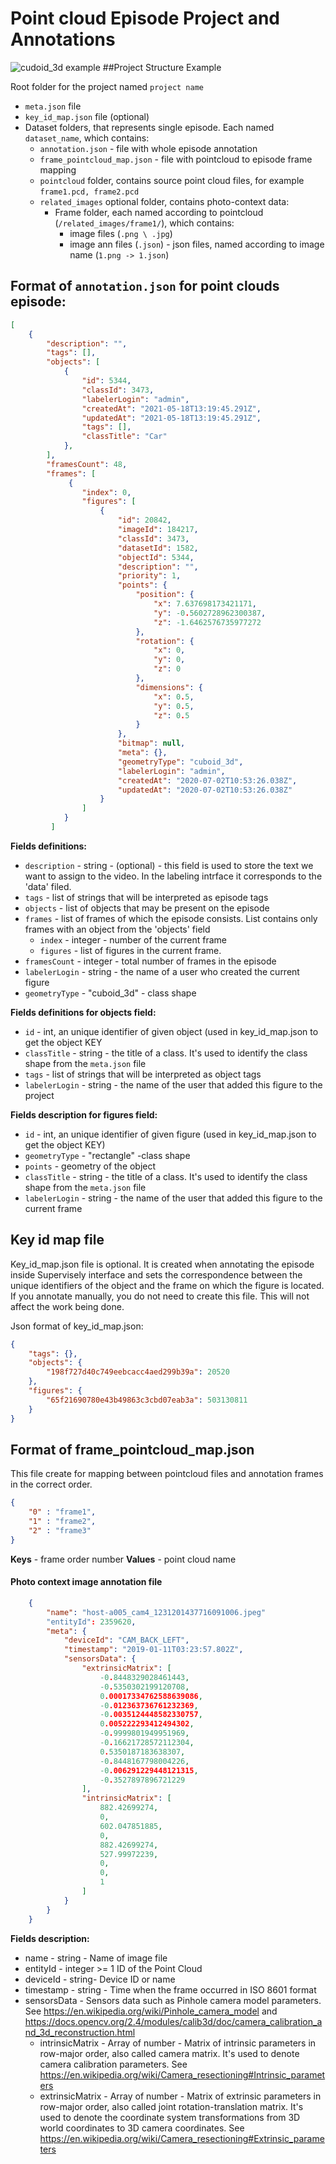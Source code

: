 # Point cloud Episode Project and Annotations
![cudoid_3d example](./figures_images/pointcloud_episode.png)
##Project Structure Example

Root folder for the project named `project name`
  - `meta.json` file 
  - `key_id_map.json` file (optional)
  - Dataset folders, that represents single episode. Each named `dataset_name`, which contains:
    - `annotation.json` - file with whole episode annotation
    - `frame_pointcloud_map.json` - file with pointcloud to episode frame mapping
    - `pointcloud` folder,  contains source point cloud files, for example `frame1.pcd, frame2.pcd`
    - `related_images` optional folder, contains photo-context data:
        - Frame folder, each named according to pointcloud (`/related_images/frame1/`), which contains:
            - image files (`.png \ .jpg`)
            - image ann files (`.json`) - json files, named according to image name (`1.png -> 1.json`)
   

## Format of `annotation.json` for point clouds episode:

```.json
[
    {
        "description": "",
        "tags": [],
        "objects": [
            {
                "id": 5344,
                "classId": 3473,
                "labelerLogin": "admin",
                "createdAt": "2021-05-18T13:19:45.291Z",
                "updatedAt": "2021-05-18T13:19:45.291Z",
                "tags": [],
                "classTitle": "Car"
            },
        ],
        "framesCount": 48,
        "frames": [
             {
                "index": 0,
                "figures": [
                    {
                        "id": 20842,
                        "imageId": 184217,
                        "classId": 3473,
                        "datasetId": 1582,
                        "objectId": 5344,
                        "description": "",
                        "priority": 1,
                        "points": {
                            "position": {
                                "x": 7.637698173421171,
                                "y": -0.5602728962300387,
                                "z": -1.6462576735977272
                            },
                            "rotation": {
                                "x": 0,
                                "y": 0,
                                "z": 0
                            },
                            "dimensions": {
                                "x": 0.5,
                                "y": 0.5,
                                "z": 0.5
                            }
                        },
                        "bitmap": null,
                        "meta": {},
                        "geometryType": "cuboid_3d",
                        "labelerLogin": "admin",
                        "createdAt": "2020-07-02T10:53:26.038Z",
                        "updatedAt": "2020-07-02T10:53:26.038Z"
                    }
                ]
            }
         ]
```


**Fields definitions:**
- `description` - string - (optional) -  this field is used to store the text we want to assign to the video. In the labeling intrface it corresponds to the 'data' filed.
- `tags` - list of strings that will be interpreted as episode tags
- `objects` - list of objects that may be present on the episode
- `frames` - list of frames of which the episode consists. List contains only frames with an object from the 'objects' field
  - `index` - integer - number of the current frame
  - `figures` -  list of figures in the current frame. 
- `framesCount` - integer - total number of frames in the episode
- `labelerLogin` - string - the name of a user who created the current figure
- `geometryType` - "cuboid_3d" - class shape

**Fields definitions for objects field:**

- `id` - int, an unique identifier of given object (used in key_id_map.json to get the object KEY
- `classTitle` - string - the title of a class. It's used to identify the class shape from the `meta.json` file
- `tags` - list of strings that will be interpreted as object tags
- `labelerLogin` - string - the name of the user that added this figure to the project

**Fields description for figures field:**

- `id` - int, an unique identifier of given figure (used in key_id_map.json to get the object KEY)
- `geometryType` - "rectangle" -class shape
- `points` - geometry of the object
- `classTitle` - string - the title of a class. It's used to identify the class shape from the `meta.json` file
- `labelerLogin` - string - the name of the user that added this figure to the current frame


## Key id map file

Key_id_map.json file is optional. It is created when annotating the episode inside Supervisely interface and sets the correspondence between the unique identifiers of the object and the frame on which the figure is located.  If you annotate manually, you do not need to create this file. This will not affect the work being done.

Json format of key_id_map.json:

```json
{
    "tags": {},
    "objects": {
        "198f727d40c749eebcacc4aed299b39a": 20520
    },
    "figures": {
        "65f21690780e43b49863c3cbd07eab3a": 503130811
    }
}
```
## Format of frame_pointcloud_map.json
This file create for mapping between pointcloud files and annotation frames in the correct order.  

```json
{
    "0" : "frame1",
    "1" : "frame2",
    "2" : "frame3" 
}
```

**Keys** - frame order number
**Values** - point cloud name

#### Photo context image annotation file
```json 
    {
        "name": "host-a005_cam4_1231201437716091006.jpeg"
        "entityId": 2359620,
        "meta": {
            "deviceId": "CAM_BACK_LEFT",
            "timestamp": "2019-01-11T03:23:57.802Z",
            "sensorsData": {
                "extrinsicMatrix": [
                    -0.8448329028461443,
                    -0.5350302199120708,
                    0.00017334762588639086,
                    -0.012363736761232369,
                    -0.0035124448582330757,
                    0.005222293412494302,
                    -0.9999801949951969,
                    -0.16621728572112304,
                    0.5350187183638307,
                    -0.8448167798004226,
                    -0.006291229448121315,
                    -0.3527897896721229
                ],
                "intrinsicMatrix": [
                    882.42699274,
                    0,
                    602.047851885,
                    0,
                    882.42699274,
                    527.99972239,
                    0,
                    0,
                    1
                ]
            }
        }
    }
```
**Fields description:**
- name - string - Name of image file 
- entityId  - integer >= 1 ID of the Point Cloud
- deviceId - string- Device ID or name 
- timestamp - string <date-time> - Time when the frame occurred in ISO 8601 format
- sensorsData - Sensors data such as Pinhole camera model parameters. See https://en.wikipedia.org/wiki/Pinhole_camera_model and https://docs.opencv.org/2.4/modules/calib3d/doc/camera_calibration_and_3d_reconstruction.html
    - intrinsicMatrix - Array of number <float> - Matrix of intrinsic parameters in row-major order, also called camera matrix. It's used to denote camera calibration parameters. See https://en.wikipedia.org/wiki/Camera_resectioning#Intrinsic_parameters
    - extrinsicMatrix - Array of number <float> - Matrix of extrinsic parameters in row-major order, also called joint rotation-translation matrix. It's used to denote the coordinate system transformations from 3D world coordinates to 3D camera coordinates. See https://en.wikipedia.org/wiki/Camera_resectioning#Extrinsic_parameters




